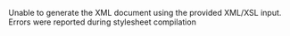 Unable to generate the XML document using the provided XML/XSL input. Errors were reported during stylesheet compilation